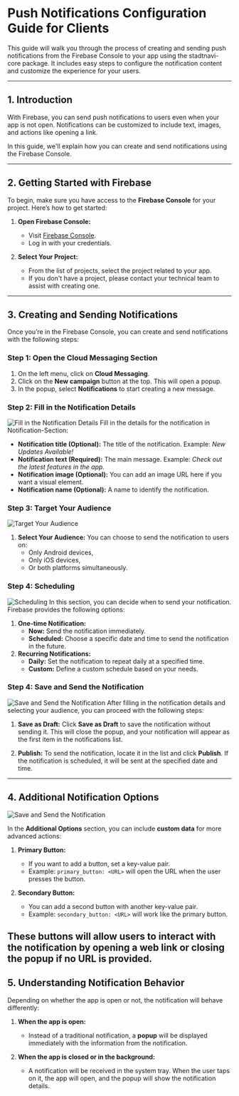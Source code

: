 
# Push Notifications Configuration Guide for Clients

This guide will walk you through the process of creating and sending push notifications from the Firebase Console to your app using the stadtnavi-core package. It includes easy steps to configure the notification content and customize the experience for your users.

---

## 1. Introduction
With Firebase, you can send push notifications to users even when your app is not open. Notifications can be customized to include text, images, and actions like opening a link.

In this guide, we'll explain how you can create and send notifications using the Firebase Console.

---

## 2. Getting Started with Firebase
To begin, make sure you have access to the **Firebase Console** for your project. Here’s how to get started:

1. **Open Firebase Console:**
   - Visit [Firebase Console](https://console.firebase.google.com/).
   - Log in with your credentials.

2. **Select Your Project:**
   - From the list of projects, select the project related to your app.
   - If you don't have a project, please contact your technical team to assist with creating one.

---

## 3. Creating and Sending Notifications
Once you’re in the Firebase Console, you can create and send notifications with the following steps:

### Step 1: Open the Cloud Messaging Section
1. On the left menu, click on **Cloud Messaging**.   
2.	Click on the **New campaign** button at the top. This will open a popup.
3.	In the popup, select **Notifications** to start creating a new message.

### Step 2: Fill in the Notification Details
   ![Fill in the Notification Details](./images/push-notification-client/Notification-Section.png)
Fill in the details for the notification in Notification-Section:

- **Notification title (Optional):** The title of the notification. Example: *New Updates Available!*
- **Notification text (Required):** The main message. Example: *Check out the latest features in the app.*
- **Notification image (Optional):** You can add an image URL here if you want a visual element.
- **Notification name (Optional):** A name to identify the notification.


### Step 3: Target Your Audience
   ![Target Your Audience](./images/push-notification-client/Target-Your-Audience.png)
1. **Select Your Audience:** You can choose to send the notification to users on:
   - Only Android devices,
   - Only iOS devices,
   - Or both platforms simultaneously.




### Step 4: Scheduling
   ![Scheduling](./images/push-notification-client/Scheduling.png)
In this section, you can decide when to send your notification. Firebase provides the following options:

1.	**One-time Notification:**
      - **Now:** Send the notification immediately.
      - **Scheduled:** Choose a specific date and time to send the notification in the future.
2.	**Recurring Notifications:**
      - **Daily:** Set the notification to repeat daily at a specified time.
      - **Custom:** Define a custom schedule based on your needs.


### Step 4: Save and Send the Notification
   ![Save and Send the Notification](./images/push-notification-client/Send-Notification.png)
After filling in the notification details and selecting your audience, you can proceed with the following steps:

1. **Save as Draft:** Click **Save as Draft** to save the notification without sending it. This will close the popup, and your notification will appear as the first item in the notifications list.
   
2. **Publish:** To send the notification, locate it in the list and click **Publish**. If the notification is scheduled, it will be sent at the specified date and time.
---

## 4. Additional Notification Options
   ![Save and Send the Notification](./images/push-notification-client/Additional-Notification-Options.png)

In the **Additional Options** section, you can include **custom data** for more advanced actions:

1. **Primary Button:**
   - If you want to add a button, set a key-value pair. 
   - Example: `primary_button: <URL>` will open the URL when the user presses the button.

2. **Secondary Button:**
   - You can add a second button with another key-value pair.
   - Example: `secondary_button: <URL>` will work like the primary button.

These buttons will allow users to interact with the notification by opening a web link or closing the popup if no URL is provided.
---

## 5. Understanding Notification Behavior

Depending on whether the app is open or not, the notification will behave differently:

1. **When the app is open:** 
   - Instead of a traditional notification, a **popup** will be displayed immediately with the information from the notification.

2. **When the app is closed or in the background:** 
   - A notification will be received in the system tray. When the user taps on it, the app will open, and the popup will show the notification details.

